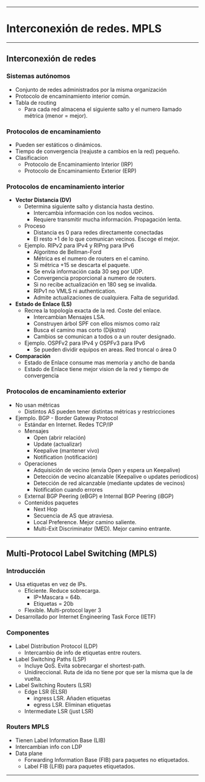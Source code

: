 
---
# Interconexión de redes. MPLS
---
## Interconexión de redes
### Sistemas autónomos
- Conjunto de redes administrados por la misma organización
- Protocolo de encaminamiento interior común.
- Tabla de routing
	- Para cada red almacena el siguiente salto y el numero llamado métrica (menor = mejor).
### Protocolos de encaminamiento
- Pueden ser estáticos o dinámicos.
- Tiempo de convergencia (reajuste a cambios en la red) pequeño.
- Clasificacion
	- Protocolo de Encaminamiento Interior (IRP)
	- Protocolo de Encaminamiento Exterior (ERP)
### Protocolos de encaminamiento interior
- **Vector Distancia (DV)**
	- Determina siguiente salto y distancia hasta destino.
		- Intercambia  información con los nodos vecinos.
		- Requiere transmitir mucha información. Propagación lenta.
	- Proceso
		- Distancia es 0 para redes directamente conectadas
		- El resto +1 de lo que comunican vecinos. Escoge el mejor. 
	- Ejemplo. RIPv2 para IPv4 y RIPng para IPv6
		- Algoritmo de Bellman-Ford
		- Métrica es el numero de routers en el camino.
		- Si métrica +15 se descarta el paquete.
		- Se envía información cada 30 seg por UDP.
		- Convergencia proporcional a numero de routers.
		- Si no recibe actualización en 180 seg se invalida.
		- RIPv1 no VMLS ni authentication.
		- Admite actualizaciones de cualquiera. Falta de seguridad.
- **Estado de Enlace (LS)**
	- Recrea la topología exacta de la red. Coste del enlace.
		- Intercambian Mensajes LSA.
		- Construyen árbol SPF con ellos mismos como raíz
		- Busca el camino mas corto (Dijkstra)
		- Cambios se comunican a todos o a un router designado.
	- Ejemplo. OSPFv2 para IPv4 y OSPFv3 para IPv6
		- Se pueden dividir equipos en areas. Red troncal o área 0
- **Comparación**
	- Estado de Enlace consume mas memoria y ancho de banda
	- Estado de Enlace tiene mejor vision de la red y tiempo de convergencia
### Protocolos de encaminamiento exterior
- No usan métricas
	- Distintos AS pueden tener distintas métricas y restricciones
- Ejemplo. BGP - Border Gateway Protocol
	- Estándar en Internet. Redes TCP/IP
	- Mensajes
		- Open (abrir relación)
		- Update (actualizar)
		- Keepalive (mantener vivo)
		- Notification (notificación)
	- Operaciones
		- Adquisición de vecino (envía Open y espera un Keepalive)
		- Detección de vecino alcanzable (Keepalive o updates periodicos)
		- Detección de red alcanzable (mediante updates de vecinos)
		- Notification cuando errores
	- External BGP Peering (eBGP) e Internal BGP Peering (iBGP)
	- Contenidos paquetes
		- Next Hop
		- Secuencia de AS que atraviesa.
		- Local Preference. Mejor camino saliente.
		- Multi-Exit Discriminator (MED). Mejor camino entrante.
---
## Multi-Protocol Label Switching (MPLS)
### Introducción
- Usa etiquetas en vez de IPs.
	- Eficiente. Reduce sobrecarga.
		- IP+Mascara = 64b.
		- Etiquetas = 20b
	- Flexible. Multi-protocol layer 3
- Desarrollado por Internet Engineering Task Force (IETF)
### Componentes
- Label Distribution Protocol (LDP)
	- Intercambio de info de etiquetas entre routers.
- Label Switching Paths (LSP)
	- Incluye QoS. Evita sobrecargar el shortest-path.
	- Unidireccional. Ruta de ida no tiene por que ser la misma que la de vuelta.
- Label Switching Routers (LSR)
	- Edge LSR (ELSR)
		- ingress LSR. Añaden etiquetas
		- egress LSR. Eliminan etiquetas
	- Intermediate LSR (just LSR)
### Routers MPLS
- Tienen Label Information Base (LIB)
- Intercambian info con LDP
- Data plane
	- Forwarding Information Base (FIB) para paquetes no etiquetados.
	- Label FIB (LFIB) para paquetes etiquetados.
---